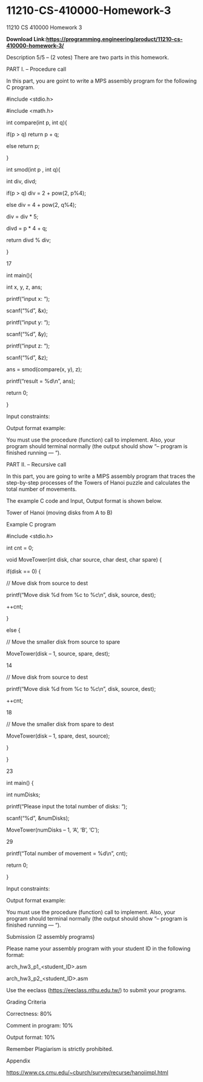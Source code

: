 # 11210-CS-410000-Homework-3
11210 CS 410000 Homework 3


**Download Link:https://programming.engineering/product/11210-cs-410000-homework-3/**

Description
5/5 – (2 votes)
There are two parts in this homework.

PART I. – Procedure call

In this part, you are goint to write a MPS assembly program for the following C program.

#include <stdio.h>

#include <math.h>

int compare(int p, int q){

if(p > q) return p + q;

else return p;

}

int smod(int p , int q){

int div, divd;

if(p > q) div = 2 + pow(2, p%4);

else div = 4 + pow(2, q%4);

div = div * 5;

divd = p * 4 + q;

return divd % div;

}

17

int main(){

int x, y, z, ans;

printf(“input x: “);

scanf(“%d”, &x);

printf(“input y: “);

scanf(“%d”, &y);

printf(“input z: “);

scanf(“%d”, &z);

ans = smod(compare(x, y), z);

printf(“result = %d\n”, ans);

return 0;

}

Input constraints:                     



Output format example:

You must use the procedure (function) call to implement. Also, your program should terminal normally (the output should show “– program is finished running — “).

PART II. – Recursive call

In this part, you are going to write a MIPS assembly program that traces the step-by-step processes of the Towers of Hanoi puzzle and calculates the total number of movements.

The example C code and Input, Output format is shown below.

Tower of Hanoi (moving disks from A to B)

Example C program

#include <stdio.h>

int cnt = 0;

void MoveTower(int disk, char source, char dest, char spare) {

if(disk == 0) {

// Move disk from source to dest

printf(“Move disk %d from %c to %c\n”, disk, source, dest);

++cnt;

}

else {

// Move the smaller disk from source to spare

MoveTower(disk – 1, source, spare, dest);

14

// Move disk from source to dest

printf(“Move disk %d from %c to %c\n”, disk, source, dest);

++cnt;

18

// Move the smaller disk from spare to dest

MoveTower(disk – 1, spare, dest, source);

}

}

23

int main() {

int numDisks;

printf(“Please input the total number of disks: “);

scanf(“%d”, &numDisks);

MoveTower(numDisks – 1, ‘A’, ‘B’, ‘C’);

29

printf(“Total number of movement = %d\n”, cnt);

return 0;

}

Input constraints:        

Output format example:

You must use the procedure (function) call to implement. Also, your program should terminal normally (the output should show “– program is finished running — “).

Submission (2 assembly programs)

Please name your assembly program with your student ID in the following format:

arch_hw3_p1_<student_ID>.asm



arch_hw3_p2_<student_ID>.asm



Use the eeclass (https://eeclass.nthu.edu.tw/) to submit your programs.

Grading Criteria

Correctness: 80%



Comment in program: 10%



Output format: 10%



Remember Plagiarism is strictly prohibited.

Appendix

https://www.cs.cmu.edu/~cburch/survey/recurse/hanoiimpl.html
